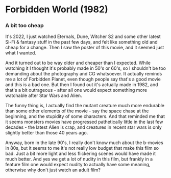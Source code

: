 # Forbidden World (1982)

### A bit too cheap

It's 2022, I just watched Eternals, Dune, Witcher S2 and some other latest Si-Fi & fantasy stuff in the past few days, and felt like something old and cheap for a change. Then I saw the poster of this movie, and it seemed just what I wanted.

And it turned out to be way older and cheaper than I expected. While watching it I thought it's probably made in 50's or 60's, so I shouldn't be too demanding about the photography and CG whatsoever. It actually reminds me a lot of Forbidden Planet, even though people say that's a good movie and this is a bad one. But then I found out it's actually made in 1982, and that's a bit outrageous - after all one would expect something more watchable after Star Wars and Alien.

The funny thing is, I actually find the mutant creature much more endurable than some other elements of the movie - say the space chase at the beginning, and the stupidity of some characters. And that reminded me that it seems monsters movies have progressed pathetically little in the last few decades - the latest Alien is crap, and creatures in recent star wars is only slightly better than those 40 years ago.

Anyway, born in the late 90's, I really don't know much about the b-movies in 80s, but it seems to me it's not really low budget that make this film so bad. Just a bit more light and less flickering scenes would have made it much better. And yes we get a lot of nudity in this film, but frankly in a feature film one would expect nudity to actually have some meaning, otherwise why don't just watch an adult film?

